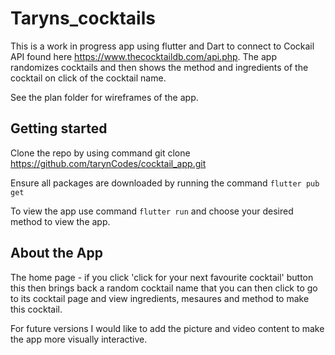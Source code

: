 #  Taryns_cocktails
This is a work in progress app using flutter and Dart to connect to Cockail API found here https://www.thecocktaildb.com/api.php. 
The app randomizes cocktails and then shows the method and ingredients of the cocktail on click of the cocktail name. 

See the plan folder for wireframes of the app. 

## Getting started

Clone the repo by using command git clone
 https://github.com/tarynCodes/cocktail_app.git

Ensure all packages are downloaded by running the command `flutter pub get`

To view the app use command `flutter run` and choose your desired method to view the app. 

## About the App

The home page - if you click 'click for your next favourite cocktail' button this then brings back a random cocktail name that you can then click to go to its cocktail page and view ingredients, mesaures and method to make this cocktail. 

For future versions I would like to add the picture and video content to make the app more visually interactive. 